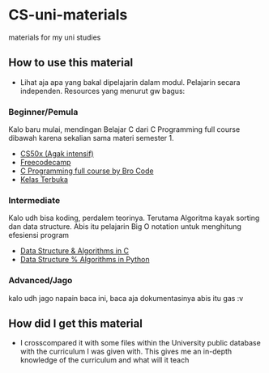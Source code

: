 # CS-uni-materials
materials for my uni studies

## How to use this material
- Lihat aja apa yang bakal dipelajarin dalam modul. Pelajarin secara independen. Resources yang menurut gw bagus:

### Beginner/Pemula
Kalo baru mulai, mendingan Belajar C dari C Programming full course dibawah karena sekalian sama materi semester 1.
- [CS50x (Agak intensif)](https://cs50.harvard.edu/x/2024/weeks/)
- [Freecodecamp](https://www.youtube.com/@freecodecamp)
- [C Programming full course by Bro Code](https://www.youtube.com/watch?v=87SH2Cn0s9A)
- [Kelas Terbuka](https://www.youtube.com/@KelasTerbuka)

### Intermediate
Kalo udh bisa koding, perdalem teorinya. Terutama Algoritma kayak sorting dan data structure. Abis itu pelajarin Big O notation untuk menghitung efesiensi program
- [Data Structure & Algorithms in C](https://www.youtube.com/watch?v=CBYHwZcbD-s)
- [Data Structure % Algorithms in Python](https://www.youtube.com/watch?v=8hly31xKli0)

### Advanced/Jago
kalo udh jago napain baca ini, baca aja dokumentasinya abis itu gas :v

## How did I get this material
- I crosscompared it with some files within the University public database with the curriculum I was given with. This gives me an in-depth knowledge of the curriculum and what will it teach
